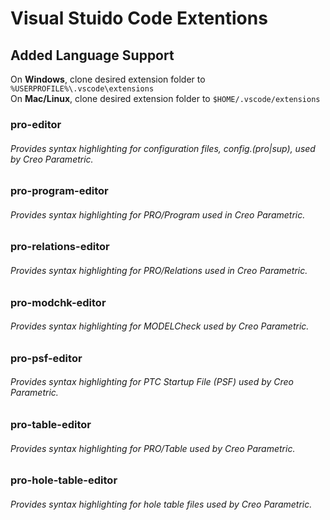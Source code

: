 # Visual Stuido Code Extentions

## Added Language Support
On <b>Windows</b>, clone desired extension folder to `%USERPROFILE%\.vscode\extensions`<br>
On <b>Mac/Linux</b>, clone desired extension folder to `$HOME/.vscode/extensions`


### pro-editor
###### Provides syntax highlighting for configuration files, config.(pro|sup), used by Creo Parametric.


### pro-program-editor
###### Provides syntax highlighting for PRO/Program used in Creo Parametric.


### pro-relations-editor
###### Provides syntax highlighting for PRO/Relations used in Creo Parametric.


### pro-modchk-editor
###### Provides syntax highlighting for MODELCheck used by Creo Parametric.


### pro-psf-editor
###### Provides syntax highlighting for PTC Startup File (PSF) used by Creo Parametric.


### pro-table-editor
###### Provides syntax highlighting for PRO/Table used by Creo Parametric.


### pro-hole-table-editor
###### Provides syntax highlighting for hole table files used by Creo Parametric.
